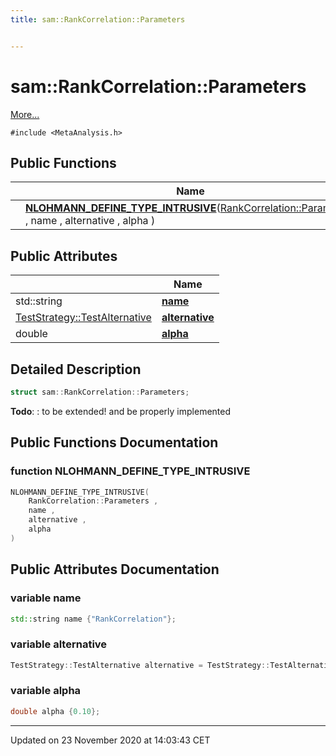 ```yaml
---
title: sam::RankCorrelation::Parameters


---
```


# sam::RankCorrelation::Parameters




 [More...](#detailed-description)


`#include <MetaAnalysis.h>`













## Public Functions

|                | Name           |
| -------------- | -------------- |
|  | **[NLOHMANN_DEFINE_TYPE_INTRUSIVE](/doxygen/Classes/structsam_1_1_rank_correlation_1_1_parameters/#function-nlohmann_define_type_intrusive)**([RankCorrelation::Parameters](/doxygen/Classes/structsam_1_1_rank_correlation_1_1_parameters/) , name , alternative , alpha )  |


## Public Attributes

|                | Name           |
| -------------- | -------------- |
| std::string | **[name](/doxygen/Classes/structsam_1_1_rank_correlation_1_1_parameters/#variable-name)**  |
| [TestStrategy::TestAlternative](/doxygen/Classes/classsam_1_1_test_strategy/#enum-testalternative) | **[alternative](/doxygen/Classes/structsam_1_1_rank_correlation_1_1_parameters/#variable-alternative)**  |
| double | **[alpha](/doxygen/Classes/structsam_1_1_rank_correlation_1_1_parameters/#variable-alpha)**  |






## Detailed Description

```cpp
struct sam::RankCorrelation::Parameters;
```
















**Todo**: : to be extended! and be properly implemented 




















## Public Functions Documentation

### function NLOHMANN_DEFINE_TYPE_INTRUSIVE

```cpp
NLOHMANN_DEFINE_TYPE_INTRUSIVE(
    RankCorrelation::Parameters ,
    name ,
    alternative ,
    alpha 
)
```































## Public Attributes Documentation

### variable name

```cpp
std::string name {"RankCorrelation"};
```





























### variable alternative

```cpp
TestStrategy::TestAlternative alternative = TestStrategy::TestAlternative::TwoSided;
```





























### variable alpha

```cpp
double alpha {0.10};
```

































-------------------------------

Updated on 23 November 2020 at 14:03:43 CET